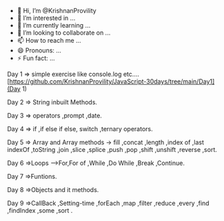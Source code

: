 - 👋 Hi, I’m @KrishnanProvility
- 👀 I’m interested in ...
- 🌱 I’m currently learning ...
- 💞️ I’m looking to collaborate on ...
- 📫 How to reach me ...
- 😄 Pronouns: ...
- ⚡ Fun fact: ...


Day 1 => simple exercise like console.log etc.... [https://github.com/KrishnanProvility/JavaScript-30days/tree/main/Day1](Day 1)

Day 2 => String inbuilt Methods.

Day 3 => operators ,prompt ,date.

Day 4 => if ,if else if else, switch ,ternary operators.

Day 5 => Array and Array methods -> fill ,concat ,length ,index of ,last indexOf ,toString ,join ,slice ,splice ,push ,pop ,shift ,unshift ,reverse ,sort.

Day 6 =>Loops -->For,For of ,While ,Do While ,Break ,Continue.

Day 7 =>Funtions.

Day 8 =>Objects and it methods.

Day 9 =>CallBack ,Setting-time ,forEach ,map ,filter ,reduce ,every ,find ,findIndex ,some ,sort .

<!---
KrishnanProvility/KrishnanProvility is a ✨ special ✨ repository because its `README.md` (this file) appears on your GitHub profile.
You can click the Preview link to take a look at your changes.
--->
